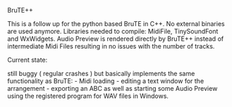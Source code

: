 BruTE++

This is a follow up for the python based BruTE in C++. No external binaries are used anymore.
Libraries needed to compile: MidiFile, TinySoundFont and WxWidgets. 
Audio Preview is rendered directly by BruTE++ instead of intermediate Midi Files resulting in no issues with the number of tracks.


Current state: 

  still buggy ( regular crashes ) but basically implements the same functionality as BruTE: 
    - Midi loading
    - editing a text window for the arrangement
    - exporting an ABC as well as starting some Audio Preview using the registered program for WAV files in Windows.


